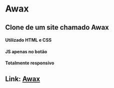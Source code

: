 # Awax

## Clone de um site chamado Awax 
#### Utilizado HTML e CSS
#### JS apenas no botão
#### Totalmente responsivo 

## Link: [Awax](https://davidsonrb.github.io/Awax/)
